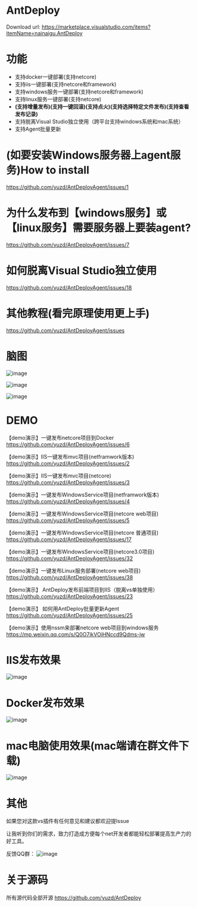 # AntDeploy
Download url:
https://marketplace.visualstudio.com/items?itemName=nainaigu.AntDeploy

# 功能
* 支持docker一键部署(支持netcore)
* 支持iis一键部署(支持netcore和framework)
* 支持windows服务一键部署(支持netcore和framework)
* 支持linux服务一键部署(支持netcore)
*  **(支持增量发布)(支持一键回滚)(支持点火)(支持选择特定文件发布)(支持查看发布记录)**
* 支持脱离Visual Studio独立使用（跨平台支持windows系统和mac系统）
* 支持Agent批量更新

# (如要安装Windows服务器上agent服务)How to install 

https://github.com/yuzd/AntDeployAgent/issues/1

# 为什么发布到【windows服务】或【linux服务】需要服务器上要装agent?

https://github.com/yuzd/AntDeployAgent/issues/7

# 如何脱离Visual Studio独立使用

https://github.com/yuzd/AntDeployAgent/issues/18

# 其他教程(看完原理使用更上手)

https://github.com/yuzd/AntDeployAgent/issues

# 脑图

 ![image](https://images4.c-ctrip.com/target/zb0r11000000ra2dzE339.jpg)
 
 ![image](https://images4.c-ctrip.com/target/zb0u12000000rklqgBFDD.jpg)
 
 ![image](https://images4.c-ctrip.com/target/zb0n12000000rpzbfB29A.jpg)

# DEMO

【demo演示】一键发布netcore项目到Docker
https://github.com/yuzd/AntDeployAgent/issues/6

【demo演示】IIS一键发布mvc项目(netframwork版本)
https://github.com/yuzd/AntDeployAgent/issues/2

【demo演示】IIS一键发布mvc项目(netcore) 
https://github.com/yuzd/AntDeployAgent/issues/3

【demo演示】一键发布WindowsService项目(netframwork版本)
https://github.com/yuzd/AntDeployAgent/issues/4

【demo演示】一键发布WindowsService项目(netcore web项目)
https://github.com/yuzd/AntDeployAgent/issues/5

【demo演示】一键发布WindowsService项目(netcore 普通项目)
https://github.com/yuzd/AntDeployAgent/issues/17

【demo演示】一键发布WindowsService项目(netcore3.0项目)
https://github.com/yuzd/AntDeployAgent/issues/32

【demo演示】一键发布Linux服务部署(netcore web项目)
https://github.com/yuzd/AntDeployAgent/issues/38

【demo演示】 AntDeploy发布前端项目到IIS（脱离vs单独使用）
https://github.com/yuzd/AntDeployAgent/issues/23

【demo演示】 如何用AntDeploy批量更新Agent
https://github.com/yuzd/AntDeployAgent/issues/25

【demo演示】使用nssm来部署netcore web项目到windows服务
https://mp.weixin.qq.com/s/Q0O7ikVOiHNccd9Qdms-jw

# IIS发布效果

![image](https://images4.c-ctrip.com/target/zb0q15000000xwkq07449.gif)

# Docker发布效果

![image](https://images4.c-ctrip.com/target/zb0d15000000xtt49033C.gif)

# mac电脑使用效果(mac端请在群文件下载)
![image](https://images4.c-ctrip.com/target/zb0t160000010orw7C020.gif)

# 其他
如果您对这款vs插件有任何意见和建议都欢迎提Issue

让我听到你们的需求，致力打造成方便每个net开发者都能轻松部署提高生产力的好工具。

反馈QQ群：
 ![image](https://images4.c-ctrip.com/target/zb0711000000rv06a5645.jpg)

# 关于源码
所有源代码全部开源 https://github.com/yuzd/AntDeploy
